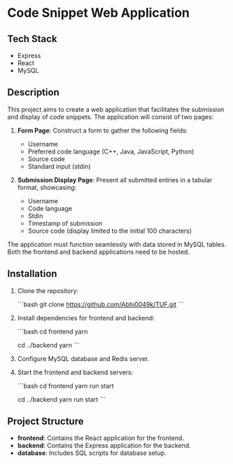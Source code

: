 # Code Snippet Web Application

## Tech Stack

- Express
- React
- MySQL

## Description

This project aims to create a web application that facilitates the submission and display of code snippets. The application will consist of two pages:

1. **Form Page**: Construct a form to gather the following fields:
   - Username
   - Preferred code language (C++, Java, JavaScript, Python)
   - Source code
   - Standard input (stdin)

2. **Submission Display Page**: Present all submitted entries in a tabular format, showcasing:
   - Username
   - Code language
   - Stdin
   - Timestamp of submission
   - Source code (display limited to the initial 100 characters)

The application must function seamlessly with data stored in MySQL tables. Both the frontend and backend applications need to be hosted.


## Installation

1. Clone the repository:

   \`\`\`bash
   git clone https://github.com/Abhi0049k/TUF.git
   \`\`\`

2. Install dependencies for frontend and backend:

   \`\`\`bash
   cd frontend
   yarn 

   cd ../backend
   yarn 
   \`\`\`

3. Configure MySQL database and Redis server.

4. Start the frontend and backend servers:

   \`\`\`bash
   cd frontend
   yarn run start

   cd ../backend
   yarn run start
   \`\`\`

## Project Structure

- **frontend**: Contains the React application for the frontend.
- **backend**: Contains the Express application for the backend.
- **database**: Includes SQL scripts for database setup.
